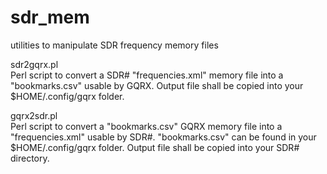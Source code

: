 # sdr_mem
utilities to manipulate SDR frequency memory files

sdr2gqrx.pl   
Perl script to convert a SDR# "frequencies.xml" memory file into a "bookmarks.csv" usable by GQRX.
Output file shall be copied into your $HOME/.config/gqrx folder.

gqrx2sdr.pl   
Perl script to convert a "bookmarks.csv" GQRX memory file into a "frequencies.xml" usable by SDR#.
"bookmarks.csv" can be found in your $HOME/.config/gqrx folder.
Output file shall be copied into your SDR# directory.

